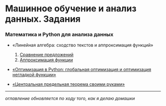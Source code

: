 # Машинное обучение и анализ данных. Задания

### Математика и Python для анализа данных
* «Линейная алгебра: сходство текстов и аппроксимация функций»
	1. [Сравнение предложений](/01_math_and_python/week_2/01/)
	2. [Аппроксимация функции](/01_math_and_python/week_2/02/)

* [«Оптимизация в Python: глобальная оптимизация и оптимизация негладкой функции»](/01_math_and_python/week_3/)

* [«Центральная предельная теорема своими руками»](/01_math_and_python/week_4/)

---

*оглавление обновляется по ходу того, как я делаю домашки*